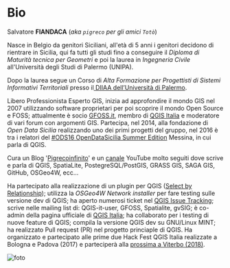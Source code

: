 # Bio

Salvatore **FIANDACA** (_aka `pigreco` per gli amici `Totò`_)

Nasce in Belgio da genitori Siciliani, all'età di 5 anni i genitori decidono di rientrare in Sicilia, qui fa tutti gli studi fino a conseguire il _Diploma di Maturità tecnica per Geometri_ e poi la laurea in _Ingegneria Civile_ all'Università degli Studi di Palermo (UNIPA).

Dopo la laurea segue un Corso di _Alta Formazione per Progettisti di Sistemi Informativi Territoriali_ presso il[ DIIAA dell’Università di Palermo](http://www.unipa.it/Dipartimento-di-Ingegneria-Idraulica-ed-Applicazioni-Ambientali/).

Libero Professionista Esperto GIS, inizia ad approfondire il mondo GIS nel 2007 utilizzando software proprietari per poi scoprire il mondo Open Source e FOSS; attualmente è socio [GFOSS.it](http://gfoss.it/), membro di [QGIS Italia](https://www.facebook.com/qgis.it/) e moderatore di vari forum con argomenti GIS. Partecipa, nel 2014, alla fondazione di _Open Data Sicilia_ realizzando uno dei primi progetti del gruppo, nel 2016 è tra i relatori del [#ODS16 OpenDataSicilia Summer Edition](http://ods16.opendatasicilia.it/) Messina, in cui parla di QGIS.

Cura un Blog '[Pigrecoinfinito](https://pigrecoinfinito.wordpress.com/)' e un [canale](https://www.youtube.com/user/vediamo13/) YouTube molto seguiti dove scrive e parla di QGIS, SpatiaLite, PostegreSQL/PostGIS, GRASS GIS, SAGA GIS, GitHub, OSGeo4W, ecc...

Ha partecipato alla realizzazione di un plugin per QGIS ([Select by Relationship](https://plugins.qgis.org/plugins/SelectByRelationship/)); utilizza la _OSGeo4W Network installer_ per fare testing sulle versione dev di QGIS; ha aperto numerosi ticket nel [QGIS Issue Tracking](https://issues.qgis.org/issues); scrive nelle mailing list di: QGIS-it-user, GFOSS, Spatialite, gvSIG; è co-admin della pagina ufficiale di [QGIS Italia](https://www.facebook.com/qgis.it/); ha collaborato per i testing di nuove feature di QGIS; compila la versione QGIS dev su GNU/Linux MINT; ha realizzato Pull request (PR) nel progetto princiaple di QGIS. Ha organizzato e partecipato alle prime due Hack Fest QGIS Italia realizzate a Bologna e Padova (2017) e parteciperà alla [prossima a Viterbo (2018)](https://github.com/pcav/sito_qgis_it/wiki/QGIS-HackFest-3).

![foto](img/hfita_2017_bologna.png)

